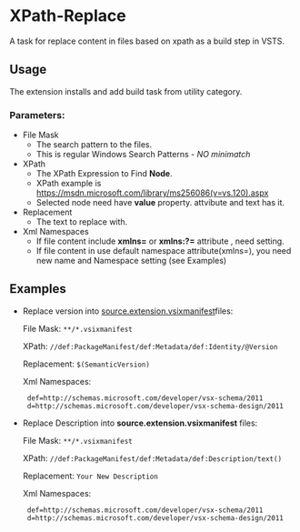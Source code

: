 # XPath-Replace

A task for replace content in files based on xpath as a build step in VSTS.

## Usage ##
The extension installs and add build task from utility category.

  ### Parameters: ###
  * File Mask
    * The search pattern to the files.
    * This is regular Windows Search Patterns - *NO minimatch*
  * XPath
    * The XPath Expression to Find **Node**.
    * XPath example is https://msdn.microsoft.com/library/ms256086(v=vs.120).aspx
    * Selected node need have **value** property. attvibute and text has it. 
  * Replacement
    * The text to replace with.
  * Xml Namespaces
    * If file content include **xmlns=** or **xmlns:?=** attribute , need setting.
    * If file content in use default namespace attribute(xmlns=), you need new name and Namespace setting (see Examples)

## Examples ##

- Replace version into [source.extension.vsixmanifest](https://raw.githubusercontent.com/tanihiroki/vsts-replace-use-xpath/master/test/data/utf-8/source.extension.vsixmanifest)files:

    File Mask: `**/*.vsixmanifest`

    XPath: `//def:PackageManifest/def:Metadata/def:Identity/@Version`

    Replacement: `$(SemanticVersion)`
  
    Xml Namespaces:
    ```
     def=http://schemas.microsoft.com/developer/vsx-schema/2011
     d=http://schemas.microsoft.com/developer/vsx-schema-design/2011
    ```

- Replace Description into **source.extension.vsixmanifest** files:

    File Mask: `**/*.vsixmanifest`

    XPath: `//def:PackageManifest/def:Metadata/def:Description/text()`

    Replacement: `Your New Description`

    Xml Namespaces:
    ```
     def=http://schemas.microsoft.com/developer/vsx-schema/2011
     d=http://schemas.microsoft.com/developer/vsx-schema-design/2011
    ```

